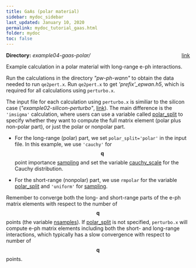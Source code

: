 ```yaml
---
title: GaAs (polar material)
sidebar: mydoc_sidebar
last_updated: January 10, 2020
permalink: mydoc_tutorial_gaas.html
folder: mydoc
toc: false
---
```


<div markdown="span" class="alert alert-warning" role="alert"><i class="fa fa-folder fa"></i>
<b> Directory:</b>
<i>
example04-gaas-polar/
</i>
&nbsp;&nbsp;
<span style="float: right;">
<a href=
"https://caltech.box.com/s/rwqsofq10mzm9vz5avm2tcka3lg1vnai"
target="_blank">link</a>
</span>
</div>

Example calculation in a polar material with long-range e-ph interactions.

Run the calculations in the directory _"pw-ph-wann"_ to obtain the data needed to run `qe2pert.x`. Run `qe2pert.x` to get _'prefix'\_epwan.h5_, which is required for all calculations using `perturbo.x`.

The input file for each calculation using `perturbo.x` is similiar to the silicon case (_"example02-silicon-perturbo"_, <a href="https://caltech.box.com/s/f0tra6x6eyb1xw4hv6a38oh44ka4fsoy" target="_blank">link</a>). The main difference is the `'imsigma'` calculation, where users can use a variable called [polar_split](mydoc_param_perturbo#polar_split) to specify whether they want to compute the full matrix element (polar plus non-polar part), or just the polar or nonpolar part. 

- For the long-range (polar) part, we set `polar_split='polar'` in the input file. In this example, we use `'cauchy'` for $$\mathbf{q}$$ point importance [sampling](mydoc_param_perturbo#sampling) and set the variable [cauchy_scale](mydoc_param_perturbo#cauchy_scale) for the Cauchy distribution. 

- For the short-range (nonpolar) part, we use `rmpolar` for the variable [polar_split](mydoc_param_perturbo#polar_split) and `'uniform'` for [sampling](mydoc_param_perturbo#sampling). 

Remember to converge both the long- and short-range parts of the e-ph matrix elements with respect to the number of $$\mathbf{q}$$ points (the variable [nsamples](mydoc_param_perturbo#nsamples)). If [polar_split](mydoc_param_perturbo#polar_split) is not specified, `perturbo.x` will compute e-ph matrix elements including both the short- and long-range interactions, which typically has a slow convergence with respect to number of $$\mathbf{q}$$ points.




